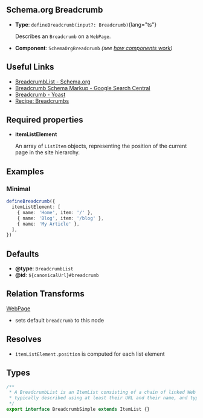 ## Schema.org Breadcrumb

- **Type**: `defineBreadcrumb(input?: Breadcrumb)`{lang="ts"}

  Describes an `Breadcrumb` on a `WebPage`.

- **Component**: `SchemaOrgBreadcrumb` _(see [how components work](/schema-org/getting-started/vue-components))_

## Useful Links

- [BreadcrumbList - Schema.org ](https://schema.org/BreadcrumbList)
- [Breadcrumb Schema Markup - Google Search Central](https://developers.google.com/search/docs/advanced/structured-data/breadcrumb)
- [Breadcrumb - Yoast](https://developer.yoast.com/features/schema/pieces/breadcrumb)
- [Recipe: Breadcrumbs](/schema-org/recipes/breadcrumbs)

## Required properties

- **itemListElement**

  An array of `ListItem` objects, representing the position of the current page in the site hierarchy.

## Examples

### Minimal

```ts
defineBreadcrumb({
  itemListElement: [
    { name: 'Home', item: '/' },
    { name: 'Blog', item: '/blog' },
    { name: 'My Article' },
  ],
})
```

## Defaults

- **@type**: `BreadcrumbList`
- **@id**: `${canonicalUrl}#breadcrumb`

## Relation Transforms

[WebPage](/schema-org/schema/webpage)

- sets default `breadcrumb` to this node

## Resolves

- `itemListElement.position` is computed for each list element

## Types

```ts
/**
 * A BreadcrumbList is an ItemList consisting of a chain of linked Web pages,
 * typically described using at least their URL and their name, and typically ending with the current page.
 */
export interface BreadcrumbSimple extends ItemList {}
```
